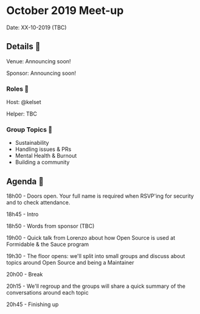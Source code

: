 # October 2019 Meet-up

Date: XX-10-2019 (TBC)

## Details 🧐

Venue: Announcing soon!

Sponsor: Announcing soon!

### Roles 🧢

Host: @kelset

Helper: TBC

### Group Topics 🎡

- Sustainability
- Handling issues & PRs
- Mental Health & Burnout
- Building a community

## Agenda 📒

18h00 - Doors open. Your full name is required when RSVP'ing for security and to check attendance.

18h45 - Intro

18h50 - Words from sponsor (TBC)

19h00 - Quick talk from Lorenzo about how Open Source is used at Formidable & the Sauce program

19h30 - The floor opens: we'll split into small groups and discuss about topics around Open Source and being a Maintainer

20h00 - Break

20h15 - We'll regroup and the groups will share a quick summary of the conversations around each topic

20h45 - Finishing up
